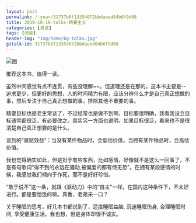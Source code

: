 ```yaml
---
layout: post
permalink: /:year/31737b8f13354072bbdaeed04b6f9d08
title: 2019-10-19-talks-精要主义
categories: [说说]
tags: [阅读]
header-img: "img/home/bg-talks.jpg"
gitalk-id: 31737b8f13354072bbdaeed04b6f9d08
---
```


![图](http://image.linxingyang.net/image/note/2019/2019-01-01-talks-book/jyzy.jpg)

推荐这本书，值得一读。

虽然中间感觉有点不连贯，有些没理解~~。但道理还是在那的。这本书主要是--追求更少，但更好的思想，人的时间精力有限，应该分辨什么才是自己真正想做的事，然后专注于自己真正想做的事，排除其他不重要的事。

精要目标也是老生常谈了，不过经常也是做不到啊，目标要很明确，我看我设立目标通常都很泛，有必要改之。其实另一方面也说明，如果目标很泛，看来也不是很清楚自己真正想要的是什么。

谈到的“禀赋效益”：当没有某件物品时，会低估价值，当拥有某件物品时，会高估价值。 

我也觉得确实如此，但是对于有些东西，比如感情，好像就不是这么一回事了，不是有句歌词“得不到的永远在骚动,被偏爱的都有恃无恐”。在拥有某段感情的时候，我感觉我们倾向于作死，而不是好好珍惜。


“敢于说不”这一条，就跟《驱动力》中的“自主”一样。在国内这种条件下，不太好进行。都是要恰饭的嘛。真香，老弟来一口？

关于睡眠的思考，好几本书都说到了，适度睡眠益脑, 沉迷睡眠伤身, 合理睡眠时间, 享受健康生活。我也想，但是身体却很不诚实。
